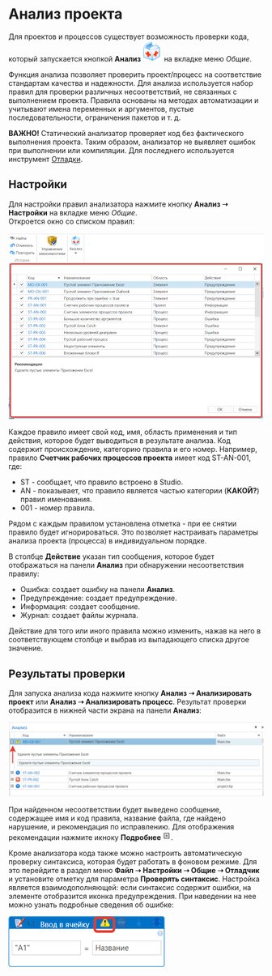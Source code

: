 # Анализ проекта

Для проектов и процессов существует возможность проверки кода, который запускается кнопкой **Анализ** ![](<../../.gitbook/assets/Кнопка Анализ.png>) на вкладке меню *Общие*.

Функция анализа позволяет проверить проект/процесс на соответствие стандартам качества и надежности. Для анализа используется набор правил для проверки различных несоответствий, не связанных с выполнением проекта. Правила основаны на методах автоматизации и учитывают имена переменных и аргументов, пустые последовательности, ограничения пакетов и т. д. 

**ВАЖНО!** Статический анализатор проверяет код без фактического выполнения проекта. Таким образом, анализатор не выявляет ошибок при выполнении или компиляции. Для последнего используется инструмент [Отладки](https://docs.primo-rpa.ru/primo-rpa/primo-studio/process/debug).

## Настройки

Для настройки правил анализатора нажмите кнопку **Анализ ➝ Настройки** на вкладке меню *Общие*.\
Откроется окно со списком правил:

![](<../../.gitbook/assets/Настройки анализатора.png>)
 
Каждое правило имеет свой код, имя, область применения и тип действия, которое будет выводиться в результате анализа. Код содержит происхождение, категорию правила и его номер. Например, правило **Счетчик рабочих процессов проекта** имеет код ST-AN-001, где:

* ST - сообщает, что правило встроено в Studio.
* AN - показывает, что правило является частью категории (**КАКОЙ?**) правил именования. 
* 001 - номер правила.

Рядом с каждым правилом установлена отметка - при ее снятии правило будет игнорироваться. Это позволяет настраивать параметры анализа проекта (процесса) в индивидуальном порядке.

В столбце **Действие** указан тип сообщения, которое будет отображаться на панели **Анализ** при обнаружении несоответствия правилу: 

* Ошибка: создает ошибку на панели **Анализ**.
* Предупреждение: создает предупреждение.
* Информация: создает сообщение.
* Журнал: создает файлы журнала.

Действие для того или иного правила можно изменить, нажав на него в соответствующем столбце и выбрав из выпадающего списка другое значение.

## Результаты проверки 

Для запуска анализа кода нажмите кнопку **Анализ ➝ Анализировать проект** или **Анализ ➝ Анализировать процесс**.
Результат проверки отобразится в нижней части экрана на панели **Анализ**:

![](<../../.gitbook/assets/Панель Анализ.png>)

При найденном несоответствии будет выведено сообщение, содержащее имя и код правила, название файла, где найдено нарушение, и рекомендация по исправлению. Для отображения рекомендации нажмите икноку **Подробнее** ![](<../../.gitbook/assets/Иконка Подробнее.png>).

Кроме анализатора кода также можно настроить автоматическую проверку синтаксиса, которая будет работать в фоновом режиме. Для это перейдите в раздел меню **Файл ➝ Настройки ➝ Общие ➝ Отладчик** и установите отметку для параметра **Проверять синтаксис**.
Настройка является взаимодополняющей: если синтаксис содержит ошибки, на элементе отобразится иконка предупреждения. При наведении на нее можно узнать подробные сведения об ошибке:

![](<../../.gitbook/assets/Проверка синтаксиса.png>)
